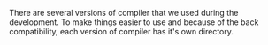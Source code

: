 There are several versions of compiler that we used during the development. To make things easier to use and because of the back compatibility, each version of compiler has it's own directory.